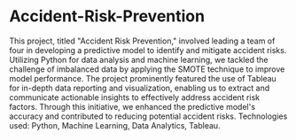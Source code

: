 # Accident-Risk-Prevention
This project, titled "Accident Risk Prevention," involved leading a team of four in developing a predictive model to identify and mitigate accident risks. Utilizing Python for data analysis and machine learning, we tackled the challenge of imbalanced data by applying the SMOTE technique to improve model performance. The project prominently featured the use of Tableau for in-depth data reporting and visualization, enabling us to extract and communicate actionable insights to effectively address accident risk factors. Through this initiative, we enhanced the predictive model's accuracy and contributed to reducing potential accident risks.  Technologies used: Python, Machine Learning, Data Analytics, Tableau.
